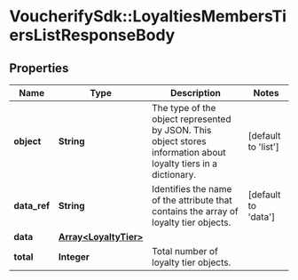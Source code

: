 # VoucherifySdk::LoyaltiesMembersTiersListResponseBody

## Properties

| Name | Type | Description | Notes |
| ---- | ---- | ----------- | ----- |
| **object** | **String** | The type of the object represented by JSON. This object stores information about loyalty tiers in a dictionary. | [default to &#39;list&#39;] |
| **data_ref** | **String** | Identifies the name of the attribute that contains the array of loyalty tier objects. | [default to &#39;data&#39;] |
| **data** | [**Array&lt;LoyaltyTier&gt;**](LoyaltyTier.md) |  |  |
| **total** | **Integer** | Total number of loyalty tier objects. |  |

